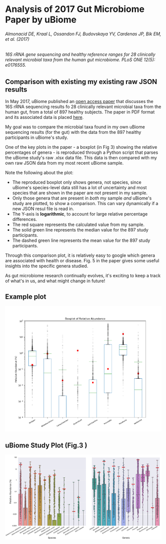 # Analysis of 2017 Gut Microbiome Paper by uBiome
###### Almonacid DE, Kraal L, Ossandon FJ, Budovskaya YV, Cardenas JP, Bik EM, et al. (2017)
###### 16S rRNA gene sequencing and healthy reference ranges for 28 clinically relevant microbial taxa from the human gut microbiome. PLoS ONE 12(5): e0176555.
## Comparison with existing my existing raw JSON results

In May 2017, uBiome published an [open access paper](http://journals.plos.org/plosone/article?id=10.1371/journal.pone.0176555) that discusses the 16S rRNA sequencing results fo 28 clinically relevant microbial taxa from the human gut, from a total of 897 healthy subjects.
The paper in PDF format and its associated data is placed [here](./RawData).

My goal was to compare the microbial taxa found in my own uBiome sequencing results (for the gut) with the data from the 897 healthy participants in uBiome's study.

One of the key plots in the paper - a boxplot (in Fig 3) showing the relative percentages of genera - is reproduced through a Python script that parses
the uBiome study's raw .xlsx data file. This data is then compared with my own raw JSON data from my most recent uBiome sample. 

Note the following about the plot:
- The reproduced boxplot only shows genera, not species, since uBiome's species-level data still has a lot of uncertainty and most species that are shown in the paper are not present in my sample.
- Only those genera that are present in *both* my sample *and* uBiome's study are plotted, to show a comparison. This can vary dynamically if a new JSON resul file is read in.
- The Y-axis is **logarithmic**, to account for large relative percentage differences.
- The red square represents the calculated value from my sample.
- The solid green line represents the median value for the 897 study participants.
- The dashed green line represents the mean value for the 897 study participants.

Through this comparison plot, it is relatively easy to google which genera are associated with health or disease. Fig. 5 in the paper gives some useful insights into the specific genera studied.

As gut microbiome research continually evolves, it's exciting to keep a track of what's in us, and what might change in future!

## Example plot

![](boxplot.png)

## uBiome Study Plot (Fig.3 )

![](ubiome_paper_fig3.png)

